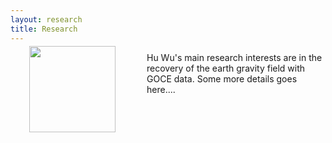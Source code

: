 ```yaml
---
layout: research
title: Research
---
```



<div name="photo" style="position:relative;float:left;margin:-10px 50px 30px 30px;" width="200px" height="200px">
<img src="http://wuhu-ife.github.io/homepage/imgs/research_index.jpg" width="138px" >
</div>

Hu Wu's main research interests are in the recovery of the earth gravity field with GOCE data. Some more details goes here....


